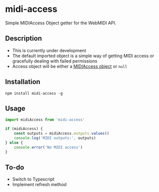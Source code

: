 # midi-access
Simple MIDIAccess Object getter for the WebMIDI API.

## Description
* This is currently under development
* The default imported object is a simple way of getting MIDI access or gracefully dealing with failed permissions
* Access object will be either a [MIDIAccess object](https://developer.mozilla.org/en-US/docs/Web/API/MIDIAccess) or `null`

## Installation
    npm install midi-access -g

## Usage
```javascript
import midiAccess from 'midi-access'

if (midiAccess) {
    const outputs = midiAccess.outputs.values()
    console.log('MIDI outputs:', outputs)
} else {
    console.error('No MIDI access')
}
```

## To-do
* Switch to Typescript
* Implement refresh method